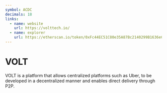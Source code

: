 ```yaml
---
symbol: ACDC
decimals: 18
links:
  - name: website
    url: https://volttech.io/
  - name: explorer
    url: https://etherscan.io/token/0xFc44EC51C80e35A87Bc2140299B1636eC83DFb04
---
```


# VOLT

VOLT is a platform that allows centralized platforms such as Uber, to be developed in a decentralized manner and enables direct delivery through P2P.
